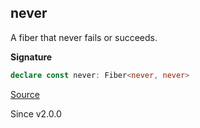 ## never

A fiber that never fails or succeeds.

**Signature**

```ts
declare const never: Fiber<never, never>
```

[Source](https://github.com/Effect-TS/effect/tree/main/packages/effect/src/Fiber.ts#L601)

Since v2.0.0